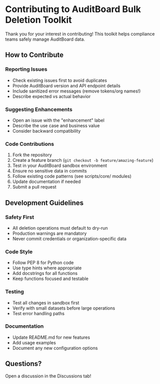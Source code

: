# Contributing to AuditBoard Bulk Deletion Toolkit

Thank you for your interest in contributing! This toolkit helps compliance teams safely manage AuditBoard data.

## How to Contribute

### Reporting Issues
- Check existing issues first to avoid duplicates
- Provide AuditBoard version and API endpoint details
- Include sanitized error messages (remove tokens/org names!)
- Describe expected vs actual behavior

### Suggesting Enhancements
- Open an issue with the "enhancement" label
- Describe the use case and business value
- Consider backward compatibility

### Code Contributions
1. Fork the repository
2. Create a feature branch (`git checkout -b feature/amazing-feature`)
3. Test in your AuditBoard sandbox environment
4. Ensure no sensitive data in commits
5. Follow existing code patterns (see scripts/core/ modules)
6. Update documentation if needed
7. Submit a pull request

## Development Guidelines

### Safety First
- All deletion operations must default to dry-run
- Production warnings are mandatory
- Never commit credentials or organization-specific data

### Code Style
- Follow PEP 8 for Python code
- Use type hints where appropriate
- Add docstrings for all functions
- Keep functions focused and testable

### Testing
- Test all changes in sandbox first
- Verify with small datasets before large operations
- Test error handling paths

### Documentation
- Update README.md for new features
- Add usage examples
- Document any new configuration options

## Questions?
Open a discussion in the Discussions tab!
